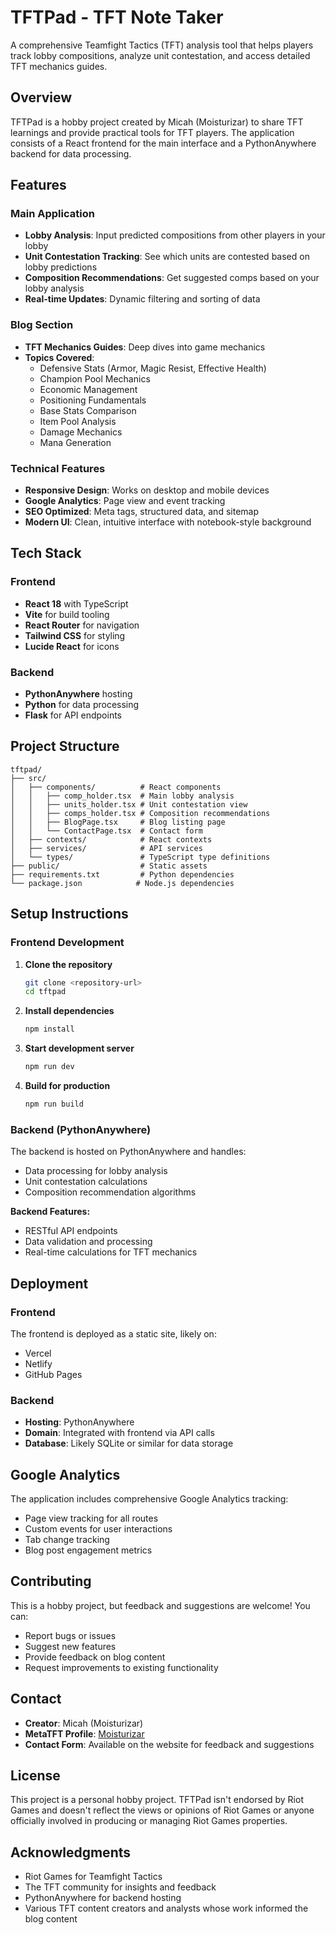 # TFTPad - TFT Note Taker

A comprehensive Teamfight Tactics (TFT) analysis tool that helps players track lobby compositions, analyze unit contestation, and access detailed TFT mechanics guides.

## Overview

TFTPad is a hobby project created by Micah (Moisturizar) to share TFT learnings and provide practical tools for TFT players. The application consists of a React frontend for the main interface and a PythonAnywhere backend for data processing.

## Features

### Main Application
- **Lobby Analysis**: Input predicted compositions from other players in your lobby
- **Unit Contestation Tracking**: See which units are contested based on lobby predictions
- **Composition Recommendations**: Get suggested comps based on your lobby analysis
- **Real-time Updates**: Dynamic filtering and sorting of data

### Blog Section
- **TFT Mechanics Guides**: Deep dives into game mechanics
- **Topics Covered**:
  - Defensive Stats (Armor, Magic Resist, Effective Health)
  - Champion Pool Mechanics
  - Economic Management
  - Positioning Fundamentals
  - Base Stats Comparison
  - Item Pool Analysis
  - Damage Mechanics
  - Mana Generation

### Technical Features
- **Responsive Design**: Works on desktop and mobile devices
- **Google Analytics**: Page view and event tracking
- **SEO Optimized**: Meta tags, structured data, and sitemap
- **Modern UI**: Clean, intuitive interface with notebook-style background

## Tech Stack

### Frontend
- **React 18** with TypeScript
- **Vite** for build tooling
- **React Router** for navigation
- **Tailwind CSS** for styling
- **Lucide React** for icons

### Backend
- **PythonAnywhere** hosting
- **Python** for data processing
- **Flask** for API endpoints

## Project Structure

```
tftpad/
├── src/
│   ├── components/          # React components
│   │   ├── comp_holder.tsx  # Main lobby analysis
│   │   ├── units_holder.tsx # Unit contestation view
│   │   ├── comps_holder.tsx # Composition recommendations
│   │   ├── BlogPage.tsx     # Blog listing page
│   │   └── ContactPage.tsx  # Contact form
│   ├── contexts/            # React contexts
│   ├── services/            # API services
│   └── types/               # TypeScript type definitions
├── public/                  # Static assets
├── requirements.txt         # Python dependencies
└── package.json            # Node.js dependencies
```

## Setup Instructions

### Frontend Development

1. **Clone the repository**
   ```bash
   git clone <repository-url>
   cd tftpad
   ```

2. **Install dependencies**
   ```bash
   npm install
   ```

3. **Start development server**
   ```bash
   npm run dev
   ```

4. **Build for production**
   ```bash
   npm run build
   ```

### Backend (PythonAnywhere)

The backend is hosted on PythonAnywhere and handles:
- Data processing for lobby analysis
- Unit contestation calculations
- Composition recommendation algorithms

**Backend Features:**
- RESTful API endpoints
- Data validation and processing
- Real-time calculations for TFT mechanics

## Deployment

### Frontend
The frontend is deployed as a static site, likely on:
- Vercel
- Netlify
- GitHub Pages

### Backend
- **Hosting**: PythonAnywhere
- **Domain**: Integrated with frontend via API calls
- **Database**: Likely SQLite or similar for data storage

## Google Analytics

The application includes comprehensive Google Analytics tracking:
- Page view tracking for all routes
- Custom events for user interactions
- Tab change tracking
- Blog post engagement metrics

## Contributing

This is a hobby project, but feedback and suggestions are welcome! You can:
- Report bugs or issues
- Suggest new features
- Provide feedback on blog content
- Request improvements to existing functionality

## Contact

- **Creator**: Micah (Moisturizar)
- **MetaTFT Profile**: [Moisturizar](https://www.metatft.com/player/na/moisturizar-NA1)
- **Contact Form**: Available on the website for feedback and suggestions

## License

This project is a personal hobby project. TFTPad isn't endorsed by Riot Games and doesn't reflect the views or opinions of Riot Games or anyone officially involved in producing or managing Riot Games properties.

## Acknowledgments

- Riot Games for Teamfight Tactics
- The TFT community for insights and feedback
- PythonAnywhere for backend hosting
- Various TFT content creators and analysts whose work informed the blog content
